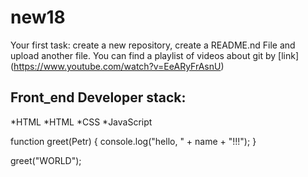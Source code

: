 # new18
Your first task: create a new repository, create a README.nd File and upload another file.
You can find a playlist of videos about git by [link] (https://www.youtube.com/watch?v=EeARyFrAsnU)
## Front_end Developer stack:
*HTML
*HTML
﻿﻿*CSS
﻿﻿*JavaScript
  
function greet(Petr) {
  console.log("hello, " + name + "!!!");
}

greet("WORLD");
